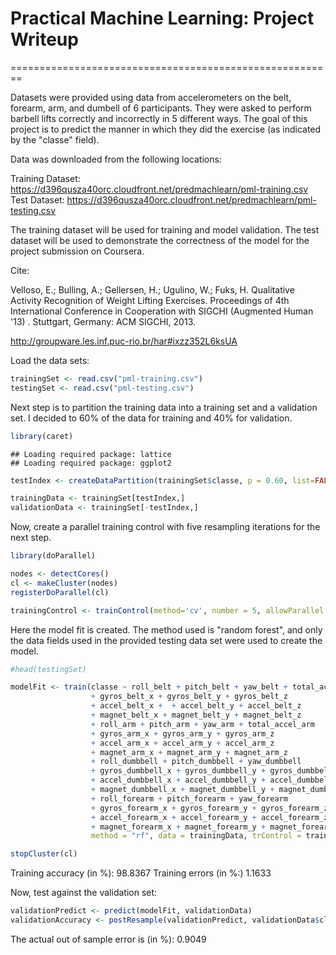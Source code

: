 # Practical Machine Learning: Project Writeup
========================================================

Datasets were provided using data from accelerometers on the belt, forearm, arm, and dumbell of 6 participants. They were asked to perform barbell lifts correctly and incorrectly in 5 different ways. The goal of this project is to predict the manner in which they did the exercise (as indicated by the "classe" field).

Data was downloaded from the following locations:

Training Dataset: https://d396qusza40orc.cloudfront.net/predmachlearn/pml-training.csv
Test Dataset: https://d396qusza40orc.cloudfront.net/predmachlearn/pml-testing.csv

The training dataset will be used for training and model validation. The test dataset will be used to demonstrate the correctness of the model for the project submission on Coursera.

Cite:

Velloso, E.; Bulling, A.; Gellersen, H.; Ugulino, W.; Fuks, H. Qualitative Activity Recognition of Weight Lifting Exercises. Proceedings of 4th International Conference in Cooperation with SIGCHI (Augmented Human '13) . Stuttgart, Germany: ACM SIGCHI, 2013.

http://groupware.les.inf.puc-rio.br/har#ixzz352L6ksUA

Load the data sets:


```r
trainingSet <- read.csv("pml-training.csv")
testingSet <- read.csv("pml-testing.csv")
```

Next step is to partition the training data into a training set and a validation set. I decided to 60% of the data for training and 40% for validation.


```r
library(caret)
```

```
## Loading required package: lattice
## Loading required package: ggplot2
```

```r
testIndex <- createDataPartition(trainingSet$classe, p = 0.60, list=FALSE)

trainingData <- trainingSet[testIndex,]
validationData <- trainingSet[-testIndex,]
```

Now, create a parallel training control with five resampling iterations for the next step.

```r
library(doParallel)

nodes <- detectCores()
cl <- makeCluster(nodes)
registerDoParallel(cl)

trainingControl <- trainControl(method='cv', number = 5, allowParallel = TRUE)
```

Here the model fit is created. The method used is "random forest", and only the data fields used in the provided testing data set were used to create the model.

```r
#head(testingSet)

modelFit <- train(classe ~ roll_belt + pitch_belt + yaw_belt + total_accel_belt
                  + gyros_belt_x + gyros_belt_y + gyros_belt_z
                  + accel_belt_x +  + accel_belt_y + accel_belt_z
                  + magnet_belt_x + magnet_belt_y + magnet_belt_z
                  + roll_arm + pitch_arm + yaw_arm + total_accel_arm
                  + gyros_arm_x + gyros_arm_y + gyros_arm_z
                  + accel_arm_x + accel_arm_y + accel_arm_z
                  + magnet_arm_x + magnet_arm_y + magnet_arm_z
                  + roll_dumbbell + pitch_dumbbell + yaw_dumbbell
                  + gyros_dumbbell_x + gyros_dumbbell_y + gyros_dumbbell_z
                  + accel_dumbbell_x + accel_dumbbell_y + accel_dumbbell_z
                  + magnet_dumbbell_x + magnet_dumbbell_y + magnet_dumbbell_z
                  + roll_forearm + pitch_forearm + yaw_forearm
                  + gyros_forearm_x + gyros_forearm_y + gyros_forearm_z
                  + accel_forearm_x + accel_forearm_y + accel_forearm_z
                  + magnet_forearm_x + magnet_forearm_y + magnet_forearm_z,
                  method = "rf", data = trainingData, trControl = trainingControl)

stopCluster(cl)
```

Training accuracy (in %): 98.8367
Training errors (in %:) 1.1633

Now, test against the validation set:

```r
validationPredict <- predict(modelFit, validationData)
validationAccuracy <- postResample(validationPredict, validationData$classe)
```

The actual out of sample error is (in %): 0.9049
